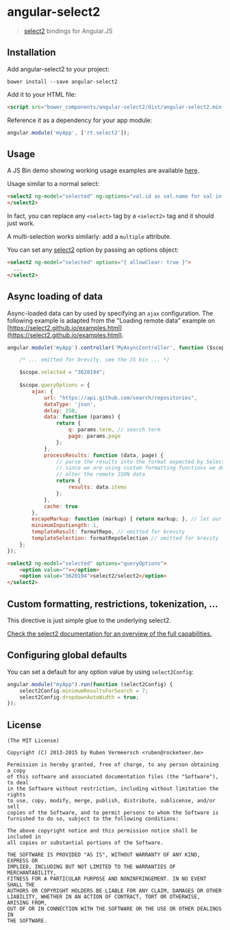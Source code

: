 # angular-select2

> [select2](https://select2.github.io/) bindings for Angular.JS

## Installation
Add angular-select2 to your project:

```
bower install --save angular-select2
```

Add it to your HTML file:

```html
<script src="bower_components/angular-select2/dist/angular-select2.min.js"></script>
```

Reference it as a dependency for your app module:

```js
angular.module('myApp', ['rt.select2']);
```

## Usage

A JS Bin demo showing working usage examples are available [here](https://jsbin.com/fifaqu/edit?html,js,output).

Usage similar to a normal select:

```html
<select2 ng-model="selected" ng-options="val.id as val.name for val in values" options="{placeholder:'Select an option', allowClear: true}">
</select2>
```

In fact, you can replace any `<select>` tag by a `<select2>` tag and it should just work.

A multi-selection works similarly: add a `multiple` attribute.

You can set any [select2](http://ivaynberg.github.io/select2/) option by passing an options object:

```html
<select2 ng-model="selected" options="{ allowClear: true }">
  ...
</select2>
```

## Async loading of data
Async-loaded data can by used by specifying an `ajax` configuration. The following example is adapted from the "Loading remote data" example on [https://select2.github.io/examples.html](https://select2.github.io/examples.html).

```js
angular.module('myApp').controller('MyAsyncController', function ($scope) {

    /* ... omitted for brevity, see the JS bin ... */

    $scope.selected = "3620194";
    
    $scope.queryOptions = {
        ajax: {
            url: "https://api.github.com/search/repositories",
            dataType: 'json',
            delay: 250,
            data: function (params) {
                return {
                    q: params.term, // search term
                    page: params.page
                };
            },
            processResults: function (data, page) {
                // parse the results into the format expected by Select2.
                // since we are using custom formatting functions we do not need to
                // alter the remote JSON data
                return {
                    results: data.items
                };
            },
            cache: true
        },
        escapeMarkup: function (markup) { return markup; }, // let our custom formatter work
        minimumInputLength: 1,
        templateResult: formatRepo, // omitted for brevity
        templateSelection: formatRepoSelection // omitted for brevity    
    };
});
```

```html
<select2 ng-model="selected" options="queryOptions">
    <option value=""></option>
    <option value="3620194">select2/select2</option>
</select2>
```

## Custom formatting, restrictions, tokenization, ...
This directive is just simple glue to the underlying select2.

[Check the select2 documentation for an overview of the full capabilities.](https://select2.github.io/examples.html)

## Configuring global defaults
You can set a default for any option value by using `select2Config`:

```js
angular.module("myApp").run(function (select2Config) {
    select2Config.minimumResultsForSearch = 7;
    select2Config.dropdownAutoWidth = true;
});
```

## License 

    (The MIT License)

    Copyright (C) 2013-2015 by Ruben Vermeersch <ruben@rocketeer.be>

    Permission is hereby granted, free of charge, to any person obtaining a copy
    of this software and associated documentation files (the "Software"), to deal
    in the Software without restriction, including without limitation the rights
    to use, copy, modify, merge, publish, distribute, sublicense, and/or sell
    copies of the Software, and to permit persons to whom the Software is
    furnished to do so, subject to the following conditions:

    The above copyright notice and this permission notice shall be included in
    all copies or substantial portions of the Software.

    THE SOFTWARE IS PROVIDED "AS IS", WITHOUT WARRANTY OF ANY KIND, EXPRESS OR
    IMPLIED, INCLUDING BUT NOT LIMITED TO THE WARRANTIES OF MERCHANTABILITY,
    FITNESS FOR A PARTICULAR PURPOSE AND NONINFRINGEMENT. IN NO EVENT SHALL THE
    AUTHORS OR COPYRIGHT HOLDERS BE LIABLE FOR ANY CLAIM, DAMAGES OR OTHER
    LIABILITY, WHETHER IN AN ACTION OF CONTRACT, TORT OR OTHERWISE, ARISING FROM,
    OUT OF OR IN CONNECTION WITH THE SOFTWARE OR THE USE OR OTHER DEALINGS IN
    THE SOFTWARE.
